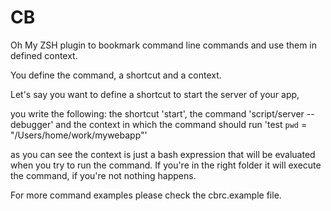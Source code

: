 CB
==

Oh My ZSH plugin to bookmark command line commands and use them in defined context.

You define the command, a shortcut and a context.

Let's say you want to define a shortcut to start the server of your app,

you write the following:
the shortcut 'start', the command 'script/server --debugger' and the context in which the command should run 'test `pwd` = "/Users/home/work/mywebapp"'

as you can see the context is just a bash expression that will be evaluated when you try to run the command.
If you're in the right folder it will execute the command, if you're not nothing happens.

For more command examples please check the cbrc.example file.
